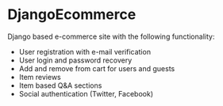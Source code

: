 # DjangoEcommerce

Django based e-commerce site with the following functionality:

* User registration with e-mail verification
* User login and password recovery
* Add and remove from cart for users and guests
* Item reviews
* Item based Q&A sections
* Social authentication (Twitter, Facebook)

